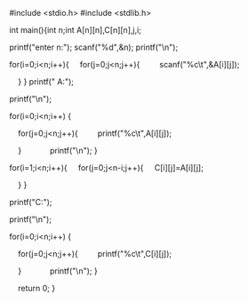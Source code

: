 #include <stdio.h>
#include <stdlib.h>

int main(){int n;int A[n][n],C[n][n],j,i;

printf("enter n:");
scanf("%d",&n);
printf("\n");

for(i=0;i<n;i++){
    for(j=0;j<n;j++){
        scanf("%c\t",&A[i][j]);

    }
}
printf(" A:");

printf("\n");

for(i=0;i<n;i++) {

    for(j=0;j<n;j++){
        printf("%c\t",A[i][j]);

    }
            printf("\n");
}


for(i=1;i<n;i++){
    for(j=0;j<n-i;j++){
    C[i][j]=A[i][j];

    }
}




printf("C:");

printf("\n");

for(i=0;i<n;i++) {

    for(j=0;j<n;j++){
        printf("%c\t",C[i][j]);

    }
            printf("\n");
}



    return 0;
}
